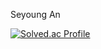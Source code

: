 Seyoung An

[![Solved.ac Profile](http://mazassumnida.wtf/api/v2/generate_badge?boj=shallom753)](https://solved.ac/shallom753/)


<!--
**syann97/syann97** is a ✨ _special_ ✨ repository because its `README.md` (this file) appears on your GitHub profile.

Here are some ideas to get you started:

- 🔭 I’m currently working on ...
- 🌱 I’m currently learning ...
- 👯 I’m looking to collaborate on ...
- 🤔 I’m looking for help with ...
- 💬 Ask me about ...
- 📫 How to reach me: ...
- 😄 Pronouns: ...
- ⚡ Fun fact: ...
-->

